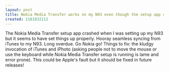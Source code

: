 ```yaml
---
layout: post
title: Nokia Media Transfer works on my N93 even though the setup app crashed
created: 1181832112
---
```

<p>
The Nokia Media Transfer setup app crashed when I was setting up my N93 but it seems to have set things up properly. Hooray seamless syncing from iTunes to my N93. Long overdue. Go Nokia go! Things to fix: the kludgy invocation of iTunes and iPhoto (asking people not to move the mouse or use the keyboard while Nokia Media Transfer setup is running is lame and error prone). This could be Apple's fault but it should be fixed in future releases!
</p>
